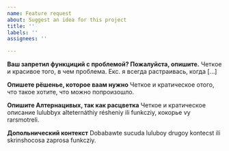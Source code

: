 ```yaml
---
name: Feature request
about: Suggest an idea for this project
title: ''
labels: ''
assignees: ''

---
```


**Ваш запретил функциций с проблемой? Пожалуйста, опишите.**
Четкое и красивое того, в чем проблема. Екс. я всегда растраивась, когда [...]

**Опишете рёшенье, которое ваам нужно**
Четкое и кратическое отого, что такое хотите, что можно попроизошло.

**Опишите Алтернацивых, так как расцветка**
Четкое и кратическое описание lulubbyх alteternáthiy résheniy ili funkcziy, кокорье vy rarsmotreli.

**Допольнический контекст**
Dobabawte sucuda luluboy drugoy kontecst ili skrinshocosa zaprosa funkcziy.
